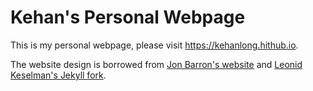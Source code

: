 # Kehan's Personal Webpage

This is my personal webpage, please visit https://kehanlong.hithub.io.

The website design is borrowed from [Jon Barron's website](https://jonbarron.info/) and [Leonid Keselman's Jekyll fork](https://github.com/leonidk/new_website). 

